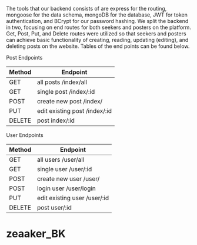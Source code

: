 The tools that our backend consists of are express for the routing, mongoose for the data schema, mongoDB for the database, JWT for token authentication, and BCrypt for our password hashing. We split the backend in two, focusing on end routes for both seekers and posters on the platform. Get, Post, Put, and Delete routes were utilized so that seekers and posters can achieve basic functionality of creating, reading, updating (editing), and deleting posts on the website. Tables of the end points can be found below.


Post Endpoints


| Method  | Endpoint |
| ------------- | ------------- |
| GET  | all posts /index/all  |
| GET  | single post /index/:id  |
| POST  | create new post /index/ |
| PUT  | edit existing post /index/:id  |
| DELETE | post index/:id  |


User Endpoints


| Method  | Endpoint |
| ------------- | ------------- |
| GET  | all users /user/all  |
| GET  | single user /user/:id  |
| POST  | create new user /user/  |
| POST  | login user /user/login |
| PUT  | edit existing user /user/:id  |
| DELETE | post user/:id  |
# zeaaker_BK

